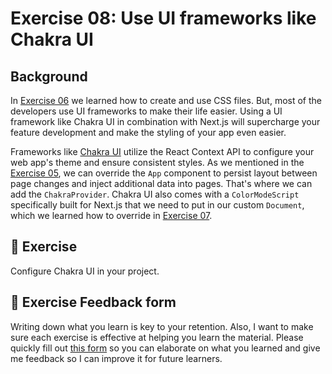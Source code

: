 # Exercise 08: Use UI frameworks like Chakra UI

## Background
In [Exercise 06](../exercise-06/README.md) we learned how to create and use CSS files. But, most of the developers use UI frameworks to make their life easier. Using a UI framework like Chakra UI in combination with Next.js will supercharge your feature development and make the styling of your app even easier.

Frameworks like [Chakra UI](https://chakra-ui.com) utilize the React Context API to configure your web app's theme and ensure consistent styles. As we mentioned in the [Exercise 05](../exercise-05/README.md), we can override the `App` component to persist layout between page changes and inject additional data into pages. That's where we can add the `ChakraProvider`. Chakra UI also comes with a `ColorModeScript` specifically built for Next.js that we need to put in our custom `Document`, which we learned how to override in [Exercise 07](../exercise-07/README.md).

## 🚀 Exercise
Configure Chakra UI in your project.

## 🍩 Exercise Feedback form

Writing down what you learn is key to your retention. Also, I want to make sure each exercise is effective at helping you learn the material. Please quickly fill out [this form](https://docs.google.com/forms/d/e/1FAIpQLSeKPJV5UInaNFlZawN7vZdNyPngyinrkp7eoQO0vzwGzh2EtQ/viewform?usp=pp_url&entry.651170566=Exercise+08+-+Use+UI+frameworks+like+Chakra+UI) so you can elaborate on what you learned and give me feedback so I can improve it for future learners.